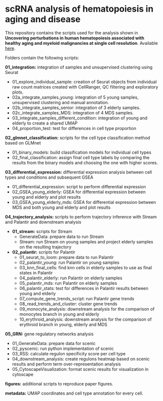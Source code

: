 # scRNA analysis of hematopoiesis in aging and disease

This repository contains the scripts used for the analysis shown in **Uncovering perturbations in human hematopoiesis associated with healthy aging and myeloid malignancies at single cell resolution**. Available [here](https://elifesciences.org/articles/79363).

Folders contain the following scripts: 

**01_integration:** integration of samples and unsupervised clustering using Seurat
  - 01_explore_individual_sample: creation of Seurat objects from individual raw count matrices created with CellRanger, QC filtering and exploratory plots.
  - 02a_integrate_samples_young: integration of 5 young samples, unsupervised clustering and manual annotation. 
  - 02b_integrate_samples_senior: integration of 3 elderly samples.
  - 02c_integrate_samples_MDS: integration of 4 MDS samples.
  - 03_integrate_samples_different_condition: integration of young and elderly to create a shared UMAP
  - 04_proportion_test: test for differences in cell type proportion

**02_glmnet_classification:** scripts for the cell type classification method based on GLMnet
  - 01_binary_models: build classification models for individual cell types
  - 02_final_classification: assign final cell type labels by comparing the results from the binary models and choosing the one with higher scores.

**03_differential_expression:** differential expression analysis between cell types and conditions and subsequent GSEA
  - 01_differential_expression: script to perform differential expression
  - 02_GSEA_young_elderly: GSEA for differential expression between young and elderly and plot results
  - 03_GSEA_young_elderly_mds: GSEA for differential expression between MDS and both young and elderly and plot results

**04_trajectory_analysis:** scripts to perform trajectory inference with Stream and Palantir and downstream analysis
  - **01_stream:** scripts for Stream
      - GenerateData: prepare data to run Stream
      - Stream: run Stream on young samples and project elderly samples on the resulting trajectory
  - **02_palantir:** scripts for Palantir  
      - 01_seurat_to_loom: prepare data to run Palantir
      - 02_palantir_young: run Palantir on young samples
      - 03_knn_final_cells: find knn cells in elderly samples to use as final states in Palantir
      - 04_palantir_elderly: run Palantir on elderly samples
      - 05_palantir_mds: run Palantir on elderly samples
      - 06_palantir_stats: test for differences in Palantir results between young and elderly
      - 07_compute_gene_trends_script: run Palantir gene trends 
      - 08_read_trends_and_cluster: cluster gene trends
      - 09_monocyte_analysis: downstream analysis for the comparison of monocytes branch in young and elderly
      - 10_erythroid_analysis: downstream analysis for the comparison of erythroid branch in young, elderly and MDS

**05_GRN:** gene regulatory networks analysis
  - 01_GenerateData: prepare data for scenic
  - 02_pyscenic: run python implementation of scenic
  - 03_RSS: calculate regulon specificity score per cell type
  - 04_downstream_analysis: create regulons heatmap based on scenic results and perform term over-representation analysis
  - 05_CytoscapeVisualization: format scenic results for visualization in cytoscape

**figures:** additional scripts to reproduce paper figures.

**metadata:** UMAP coordinates and cell type annotation for every cell.
